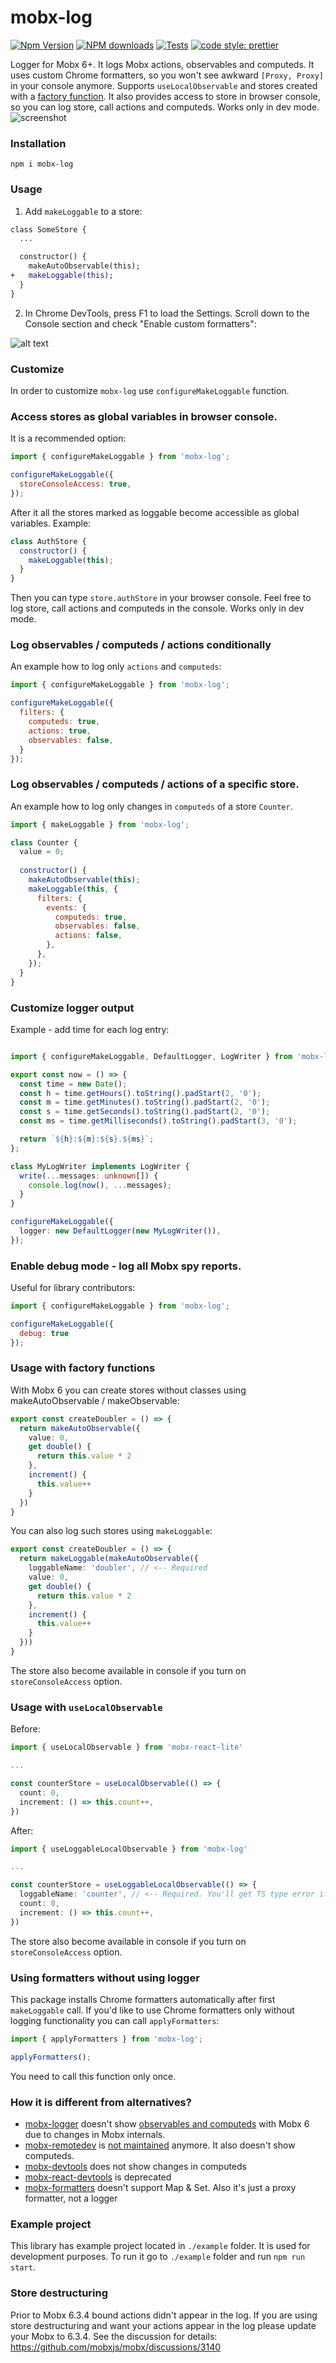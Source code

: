 # mobx-log

[![Npm Version](https://badge.fury.io/js/mobx-log.svg)](https://badge.fury.io/js/mobx-log)
[![NPM downloads](http://img.shields.io/npm/dm/mobx-log.svg)](https://www.npmjs.com/package/mobx-log)
[![Tests](https://github.com/kubk/mobx-log/actions/workflows/main.yml/badge.svg?branch=master)](https://github.com/kubk/mobx-log/actions/workflows/main.yml)
[![code style: prettier](https://img.shields.io/badge/code_style-prettier-ff69b4.svg)](https://github.com/prettier/prettier)

Logger for Mobx 6+. It logs Mobx actions, observables and computeds. It uses custom Chrome formatters, so you won't see awkward `[Proxy, Proxy]` in your console anymore. Supports `useLocalObservable` and stores created with a [factory function](https://github.com/kubk/mobx-log#usage-with-factory-functions). It also provides access to store in browser console, so you can log store, call actions and computeds. Works only in dev mode.
![screenshot](.github/screely.png)
### Installation

```
npm i mobx-log
```

### Usage
1. Add `makeLoggable` to a store:

```diff
class SomeStore {
  ...

  constructor() {
    makeAutoObservable(this);
+   makeLoggable(this);
  }
}
```

2. In Chrome DevTools, press F1 to load the Settings. Scroll down to the Console section and check "Enable custom formatters":

![alt text](https://www.mattzeunert.com/img/blog/custom-formatters/custom-formatters-setting.png)

### Customize

In order to customize `mobx-log` use `configureMakeLoggable` function.

### Access stores as global variables in browser console.

It is a recommended option: 
```js
import { configureMakeLoggable } from 'mobx-log';

configureMakeLoggable({
  storeConsoleAccess: true,
});
```

After it all the stores marked as loggable become accessible as global variables. Example:
```js
class AuthStore {
  constructor() {
    makeLoggable(this);
  }
}
```

Then you can type `store.authStore` in your browser console. Feel free to log store, call actions and computeds in the console. Works only in dev mode.

### Log observables / computeds / actions conditionally

An example how to log only `actions` and `computeds`:
```js
import { configureMakeLoggable } from 'mobx-log';

configureMakeLoggable({
  filters: {
    computeds: true,
    actions: true,
    observables: false,
  }
});
```
### Log observables / computeds / actions of a specific store.

An example how to log only changes in `computeds` of a store `Counter`.

```js
import { makeLoggable } from 'mobx-log';

class Counter {
  value = 0;
  
  constructor() {
    makeAutoObservable(this);
    makeLoggable(this, {
      filters: {
        events: {
          computeds: true,
          observables: false,
          actions: false,
        },
      },
    });
  }
}
```
### Customize logger output

Example - add time for each log entry:
```typescript

import { configureMakeLoggable, DefaultLogger, LogWriter } from 'mobx-log';

export const now = () => {
  const time = new Date();
  const h = time.getHours().toString().padStart(2, '0');
  const m = time.getMinutes().toString().padStart(2, '0');
  const s = time.getSeconds().toString().padStart(2, '0');
  const ms = time.getMilliseconds().toString().padStart(3, '0');

  return `${h}:${m}:${s}.${ms}`;
};

class MyLogWriter implements LogWriter {
  write(...messages: unknown[]) {
    console.log(now(), ...messages);
  }
}

configureMakeLoggable({
  logger: new DefaultLogger(new MyLogWriter()),
});
```

### Enable debug mode  - log all Mobx spy reports.

Useful for library contributors:
```js
import { configureMakeLoggable } from 'mobx-log';

configureMakeLoggable({
  debug: true
});
```

### Usage with factory functions
With Mobx 6 you can create stores without classes using makeAutoObservable / makeObservable:

```typescript 
export const createDoubler = () => {
  return makeAutoObservable({
    value: 0,
    get double() {
      return this.value * 2
    },
    increment() {
      this.value++
    }
  })
}
```

You can also log such stores using `makeLoggable`:

```typescript
export const createDoubler = () => {
  return makeLoggable(makeAutoObservable({
    loggableName: 'doubler', // <-- Required
    value: 0,
    get double() {
      return this.value * 2
    },
    increment() {
      this.value++
    }
  }))
}
```

The store also become available in console if you turn on `storeConsoleAccess` option.

### Usage with `useLocalObservable`

Before:
```typescript 
import { useLocalObservable } from 'mobx-react-lite'

...

const counterStore = useLocalObservable(() => {
  count: 0,
  increment: () => this.count++,
})
```

After:
```typescript 
import { useLoggableLocalObservable } from 'mobx-log'

...

const counterStore = useLoggableLocalObservable(() => {
  loggableName: 'counter', // <-- Required. You'll get TS type error if you forget about it
  count: 0,
  increment: () => this.count++,
})
```

The store also become available in console if you turn on `storeConsoleAccess` option.

### Using formatters without using logger
This package installs Chrome formatters automatically after first `makeLoggable` call. If you'd like to use Chrome formatters only without logging functionality you can call `applyFormatters`:

```js
import { applyFormatters } from 'mobx-log';

applyFormatters();
```

You need to call this function only once.

### How it is different from alternatives?
- [mobx-logger](https://github.com/winterbe/mobx-logger) doesn't show [observables and computeds](https://github.com/winterbe/mobx-logger/issues/34) with Mobx 6 due to changes in Mobx internals.
- [mobx-remotedev](https://github.com/zalmoxisus/mobx-remotedev/issues) is [not maintained](https://github.com/zalmoxisus/mobx-remotedev/issues/55) anymore. It also doesn't show computeds.
- [mobx-devtools](https://github.com/mobxjs/mobx-devtools) does not show changes in computeds
- [mobx-react-devtools](https://github.com/mobxjs/mobx-react-devtools) is deprecated
- [mobx-formatters](https://github.com/motion/mobx-formatters) doesn't support Map & Set. Also it's just a proxy formatter, not a logger

### Example project
This library has example project located in `./example` folder. It is used for development purposes. To run it go to `./example` folder and run `npm run start`.

### Store destructuring
Prior to Mobx 6.3.4 bound actions didn't appear in the log. If you are using store destructuring and want your actions appear in the log please update your Mobx to 6.3.4. See the discussion for details: https://github.com/mobxjs/mobx/discussions/3140
